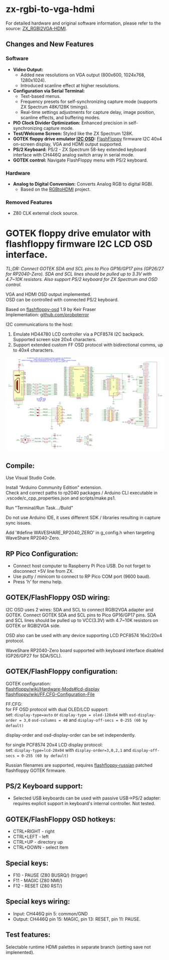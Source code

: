 
# zx-rgbi-to-vga-hdmi

For detailed hardware and original software information, please refer to the source: [ZX_RGBI2VGA-HDMI](https://github.com/AlexEkb4ever/ZX_RGBI2VGA-HDMI/).

## Changes and New Features

### Software

- **Video Output:**
  - Added new resolutions on VGA output (800x600, 1024x768, 1280x1024).
  - Introduced scanline effect at higher resolutions.
- **Configuration via Serial Terminal:**
  - Text-based menus.
  - Frequency presets for self-synchronizing capture mode (supports ZX Spectrum 48K/128K timings).
  - Real-time settings adjustments for capture delay, image position, scanline effects, and buffering modes.
- **PIO Clock Divider Optimization:** Enhanced precision in self-synchronizing capture mode.
- **Test/Welcome Screen:** Styled like the ZX Spectrum 128K.
- **GOTEK floppy drive emulator [I2C OSD](ZX_RGBI_TO_VGA_HDMI/gotek_i2c_osd.c):** [FlashFloppy](https://github.com/keirf/flashfloppy) firmware I2C 40x4 on-screen display, VGA and HDMI output supported.
- **PS/2 Keyboard:** PS/2 - ZX Spectrum 58-key extended keyboard interface with CH446Q analog switch array in serial mode.
- **GOTEK control:** Navigate FlashFloppy menu with PS/2 keyboard.

### Hardware

- **Analog to Digital Conversion:** Converts Analog RGB to digital RGBI.
  - Based on the [RGBtoHDMI](https://github.com/hoglet67/RGBtoHDMI) project.

### Removed Features

- Z80 CLK external clock source.

# GOTEK floppy drive emulator with flashfloppy firmware I2C LCD OSD interface.

_TL;DR: Connect GOTEK SDA and SCL pins to Pico GP16/GP17 pins (GP26/27 for RP2040-Zero). SDA and SCL lines should be pulled up to 3.3V with 4.7~10K resistors. Also support PS/2 keyboard for ZX Spectrum and OSD control._

VGA and HDMI OSD output implemented.<br>
OSD can be controlled with connected PS/2 keyboard.

Based on [flashfloppy-osd](https://github.com/keirf/flashfloppy-osd/) 1.9 by Keir Fraser<br>
Implementation: [github.com/proboterror](https://github.com/proboterror)

I2C communications to the host:
1. Emulate HD44780 LCD controller via a PCF8574 I2C backpack. Supported screen size 20x4 characters.
2. Support extended custom FF OSD protocol with bidirectional comms, up to 40x4 characters.

![scheme](hardware/scheme.png)

## Compile:

Use Visual Studio Code.

Install "Arduino Community Edition" extension.<br>
Check and correct paths to rp2040 packages / Arduino CLI executable in .vscode/c_cpp_properties.json and scripts/make.ps1.

Run "Terminal/Run Task.../Build"

Do not use Arduino IDE, it uses different SDK / libraries resulting in capture sync issues.

Add
'#define WAVESHARE_RP2040_ZERO'
in g_config.h when targeting WaveShare RP2040-Zero.

## RP Pico Configuration:
- Connect host computer to Raspberry Pi Pico USB. Do not forget to disconnect +5V line from ZX.
- Use putty / minicom to connect to RP Pico COM port (9600 baud).<br>
- Press 'h' for menu help.

## GOTEK/FlashFloppy OSD wiring:
I2C OSD uses 2 wires: SDA and SCL to connect RGBI2VGA adapter and GOTEK. Connect GOTEK SDA and SCL pins to Pico GP16/GP17 pins. SDA and SCL lines should be pulled up to VCC(3.3V) with 4.7~10K resistors on GOTEK or RGBI2VGA side.

OSD also can be used with any device supporting LCD PCF8574 16x2/20x4 protocol.

WaveShare RP2040-Zero board supported with keyboard interface disabled (GP26/GP27 for SDA/SCL).

## GOTEK/FlashFloppy configuration:
GOTEK configuration:<br>
[flashfloppy/wiki/Hardware-Mods#lcd-display](https://github.com/keirf/flashfloppy/wiki/Hardware-Mods#lcd-display)<br>
[flashfloppy/wiki/FF.CFG-Configuration-File](https://github.com/keirf/flashfloppy/wiki/FF.CFG-Configuration-File)

FF.CFG:<br>
for FF OSD protocol with dual OLED/LCD support:<br>
set:
`display-type=auto`
or
`display-type = oled-128x64`
with
`osd-display-order = 3,0`
`osd-columns = 40`
and
`display-off-secs = 0-255 (60 by default)`

display-order and osd-display-order can be set independently.

for single PCF8574 20x4 LCD display protocol:<br>
set:
`display-type=lcd-20x04`
with
`display-order=3,0,2,1`
and
`display-off-secs = 0-255 (60 by default)`

Russian filenames are supported, requires [flashfloppy-russian](https://github.com/proboterror/flashfloppy-russian) patched flashfloppy GOTEK firmware.

## PS/2 Keyboard support:
- Selected USB keyboards can be used with passive USB->PS/2 adapter: requires explicit support in keyboard's internal controller. Not tested.

## GOTEK/FlashFloppy OSD hotkeys:
- CTRL+RIGHT - right
- CTRL+LEFT - left
- CTRL+UP - directory up
- CTRL+DOWN - select item

## Special keys:
- F10 - PAUSE (Z80 BUSRQ/) (trigger)
- F11 - MAGIC (Z80 NMI/)
- F12 - RESET (Z80 RST/)

## Special keys wiring:
- Input: CH446Q pin 5: common/GND
- Output: CH446Q pin 15: MAGIC, pin 13: RESET, pin 11: PAUSE.

## Test features:
Selectable runtime HDMI palettes in separate branch (setting save not implenented).